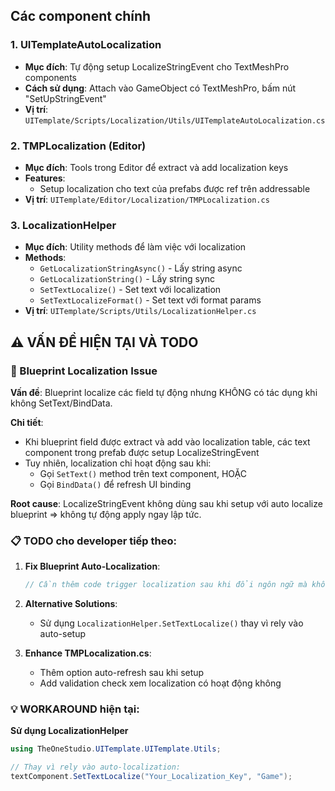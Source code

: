 ## Các component chính

### 1. UITemplateAutoLocalization
- **Mục đích**: Tự động setup LocalizeStringEvent cho TextMeshPro components
- **Cách sử dụng**: Attach vào GameObject có TextMeshPro, bấm nút "SetUpStringEvent"
- **Vị trí**: `UITemplate/Scripts/Localization/Utils/UITemplateAutoLocalization.cs`

### 2. TMPLocalization (Editor)
- **Mục đích**: Tools trong Editor để extract và add localization keys
- **Features**:
  - Setup localization cho text của  prefabs được ref trên addressable
- **Vị trí**: `UITemplate/Editor/Localization/TMPLocalization.cs`

### 3. LocalizationHelper
- **Mục đích**: Utility methods để làm việc với localization
- **Methods**:
  - `GetLocalizationStringAsync()` - Lấy string async
  - `GetLocalizationString()` - Lấy string sync
  - `SetTextLocalize()` - Set text với localization
  - `SetTextLocalizeFormat()` - Set text với format params
- **Vị trí**: `UITemplate/Scripts/Utils/LocalizationHelper.cs`

## ⚠️ VẤN ĐỀ HIỆN TẠI VÀ TODO

### 🐛 Blueprint Localization Issue
**Vấn đề**: Blueprint localize các field tự động nhưng KHÔNG có tác dụng khi không SetText/BindData.

**Chi tiết**:
- Khi blueprint field được extract và add vào localization table, các text component trong prefab được setup LocalizeStringEvent
- Tuy nhiên, localization chỉ hoạt động sau khi:
  - Gọi `SetText()` method trên text component, HOẶC  
  - Gọi `BindData()` để refresh UI binding

**Root cause**: LocalizeStringEvent không dùng sau khi setup với auto localize blueprint => không tự động apply ngay lập tức.

### 📋 TODO cho developer tiếp theo:

1. **Fix Blueprint Auto-Localization**:
   ```csharp
   // Cần thêm code trigger localization sau khi đổi ngôn ngữ mà không cần phải settext lại (bindata):
   ```

2. **Alternative Solutions**:
   - Sử dụng `LocalizationHelper.SetTextLocalize()` thay vì rely vào auto-setup
   
3. **Enhance TMPLocalization.cs**:
   - Thêm option auto-refresh sau khi setup
   - Add validation check xem localization có hoạt động không

### 💡 WORKAROUND hiện tại:

**Sử dụng LocalizationHelper**
```csharp
using TheOneStudio.UITemplate.UITemplate.Utils;

// Thay vì rely vào auto-localization:
textComponent.SetTextLocalize("Your_Localization_Key", "Game");

```